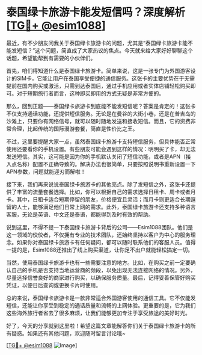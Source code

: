 # 泰国绿卡旅游卡能发短信吗？深度解析[[TG💪+ @esim1088](https://t.me/s/esim1088)]

最近，有不少朋友问我关于泰国绿卡旅游卡的问题，尤其是“泰国绿卡旅游卡能不能发短信？”这个问题，简直成了大家热议的焦点。今天就来给大家好好聊聊这个话题，希望能帮到有需要的小伙伴们。

首先，咱们得知道什么是泰国绿卡旅游卡。简单来说，这是一张专门为外国游客设计的SIM卡，它能让用户在泰国享受便捷的通信服务。这张卡的主要优势在于无需提前在国内购买或激活，只需到达泰国后，通过手机应用或者实体店铺轻松购买即可。对于短期旅行者而言，这种即买即用的方式无疑是非常方便的。

那么，回到正题——泰国绿卡旅游卡到底能不能发短信呢？答案是肯定的！这张卡不仅支持通话功能，还提供短信服务。无论是在曼谷的大街小巷，还是在普吉岛的沙滩上，只要你有网络信号，就可以随时随地发送和接收短信。而且，它的资费非常合理，比起传统的国际漫游套餐，简直是性价比之王。

不过，这里要提醒大家一点，虽然泰国绿卡旅游卡支持短信服务，但具体能否正常使用还要看你的手机设置。有些朋友可能会遇到这样的情况：明明买了卡，却无法发送短信。其实，这可能是因为你的手机默认关闭了短信功能，或者是APN（接入点名称）配置不正确导致的。解决办法也很简单，只要按照说明书重新设置一下APN参数，问题就能迎刃而解啦！

接下来，我们再来说说泰国绿卡旅游卡的其他亮点。除了发短信之外，这张卡还提供了丰富的流量套餐选择。比如，你可以根据自己的需求选择日租卡、周卡或者月卡。其中，日租卡适合短期停留的朋友，价格便宜且灵活；而月卡则更适合长期逗留的人士，能够满足他们日常上网的需求。此外，泰国绿卡旅游卡还支持多种语言客服，无论是英语、中文还是泰语，都能得到及时有效的帮助。

说到这里，不得不提一下泰国绿卡旅游卡背后的公司——Esim1088团队。他们是这一领域的佼佼者，不仅拥有专业的技术团队，还始终坚持以客户为中心的服务理念。如果你对泰国绿卡旅游卡有任何疑问，都可以随时联系他们的客服人员。值得一提的是，Esim1088还推出了线上购买渠道，让你足不出户就能轻松搞定一切。

当然，使用泰国绿卡旅游卡也有一些需要注意的地方。比如，在购买之前一定要确认自己的手机是否支持当地运营商的频段，以免出现无法连接网络的情况。另外，尽量选择信誉良好的商家进行购买，以确保服务质量。最后，记得妥善保管好购买凭证，以便日后查询或更换卡片时使用。

总的来说，泰国绿卡旅游卡是一款非常适合外国游客使用的通信工具。它不仅能发短信，还能让你享受到稳定的通话质量和流畅的上网体验。更重要的是，它为我们这些海外旅行者省去了很多麻烦，让我们能够更加专注于享受旅途的美好时光。

好了，今天的分享就到这里啦！希望这篇文章能解答你们关于泰国绿卡旅游卡的所有疑惑。如果还有其他问题，欢迎随时留言讨论哦~ 

[[TG💪+ @esim1088](https://t.me/s/esim1088) ![Image](https://i.postimg.cc/4NQfJmqS/Snipaste-2025-05-13-00-14-12.png)]